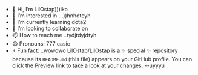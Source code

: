 - 👋 Hi, I’m LilOstap)))iko
- 👀 I’m interested in ...))hnhdteyh
- 🌱 I’m currently learning dota2
- 💞️ I’m looking to collaborate on 
- 📫 How to reach me ..tydjtdyjdtyh
- 😄 Pronouns: 777 casic
- ⚡ Fun fact: ..wowowo
LilOstap/LilOstap is a ✨ special ✨ repository because its `README.md` (this file) appears on your GitHub profile.
You can click the Preview link to take a look at your changes.
--uyyyu
